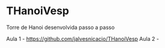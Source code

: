 THanoiVesp
==========

Torre de Hanoi desenvolvida passo a passo

Aula 1 - https://github.com/jalvesnicacio/THanoiVesp
Aula 2 - 